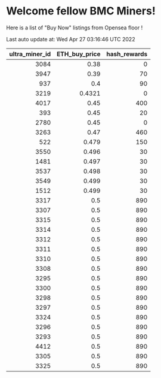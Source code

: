 # Welcome fellow BMC Miners!
Here is a list of "Buy Now" listings from Opensea floor !


Last auto update at: Wed Apr 27 03:16:46 UTC 2022


|   ultra_miner_id |   ETH_buy_price |   hash_rewards |
|-----------------:|----------------:|---------------:|
|             3084 |          0.38   |              0 |
|             3947 |          0.39   |             70 |
|              937 |          0.4    |             90 |
|             3219 |          0.4321 |              0 |
|             4017 |          0.45   |            400 |
|              393 |          0.45   |             20 |
|             2780 |          0.45   |              0 |
|             3263 |          0.47   |            460 |
|              522 |          0.479  |            150 |
|             3550 |          0.496  |             30 |
|             1481 |          0.497  |             30 |
|             3537 |          0.498  |             30 |
|             3549 |          0.499  |             30 |
|             1512 |          0.499  |             30 |
|             3317 |          0.5    |            890 |
|             3307 |          0.5    |            890 |
|             3315 |          0.5    |            890 |
|             3314 |          0.5    |            890 |
|             3312 |          0.5    |            890 |
|             3311 |          0.5    |            890 |
|             3310 |          0.5    |            890 |
|             3308 |          0.5    |            890 |
|             3295 |          0.5    |            890 |
|             3300 |          0.5    |            890 |
|             3298 |          0.5    |            890 |
|             3297 |          0.5    |            890 |
|             3324 |          0.5    |            890 |
|             3296 |          0.5    |            890 |
|             3293 |          0.5    |            890 |
|             4412 |          0.5    |            890 |
|             3305 |          0.5    |            890 |
|             3325 |          0.5    |            890 |